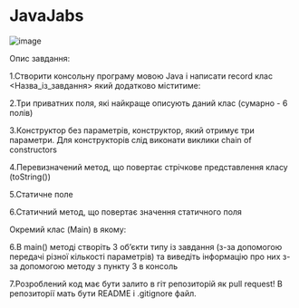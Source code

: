 # JavaJabs
![image](https://user-images.githubusercontent.com/93307708/155218009-13689c43-1f0a-43f8-91e8-3a7e5bac5262.png)

Опис завдання:

1.Створити консольну програму мовою Java і написати record клас <Назва_із_завдання> який додатково міститиме:

2.Три приватних поля, які найкраще описують даний клас (сумарно - 6 полів)

3.Конструктор без параметрів, конструктор, який отримує три параметри. Для конструкторів слід виконати виклики chain of constructors

4.Перевизначений метод, що повертає стрічкове представлення класу (toString())

5.Статичне поле

6.Статичний метод, що повертає значення статичного поля

Окремий клас (Main) в якому:

6.В main() методі створіть 3 об’єкти типу із завдання (з-за допомогою передачі різної кількості параметрів) та виведіть інформацію про них з-за допомогою методу з пункту 3 в консоль

7.Розроблений код має бути залито в гіт репозиторій як pull request! В репозиторії мать бути README і .gitignore файл. 


